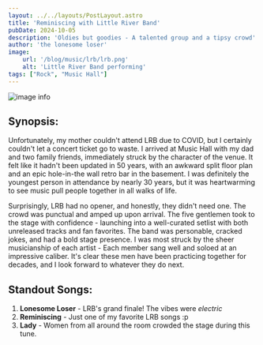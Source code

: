 ```yaml
---
layout: ../../layouts/PostLayout.astro
title: 'Reminiscing with Little River Band'
pubDate: 2024-10-05
description: 'Oldies but goodies - A talented group and a tipsy crowd'
author: 'the lonesome loser'
image:
    url: '/blog/music/lrb/lrb.png'
    alt: 'Little River Band performing'
tags: ["Rock", "Music Hall"]
---
```

![image info](/blog/music/lrb/lrb.png)

## Synopsis:

Unfortunately, my mother couldn't attend LRB due to COVID, but I certainly couldn't let a concert ticket go to waste. I arrived at Music Hall with my dad and two family friends, immediately struck by the character of the venue. It felt like it hadn't been updated in 50 years, with an awkward split floor plan and an epic hole-in-the wall retro bar in the basement. I was definitely the youngest person in attendance by nearly 30 years, but it was heartwarming to see music pull people together in all walks of life. 

Surprisingly, LRB had no opener, and honestly, they didn't need one. The crowd was punctual and amped up upon arrival. The five gentlemen took to the stage with confidence - launching into a well-curated setlist with both unreleased tracks and fan favorites. The band was personable, cracked jokes, and had a bold stage presence. I was most struck by the sheer musicianship of each artist - Each member sang well and soloed at an impressive caliber. It's clear these men have been practicing together for decades, and I look forward to whatever they do next.

## Standout Songs:
1. **Lonesome Loser** - LRB's grand finale! The vibes were _electric_
2. **Reminiscing** - Just one of my favorite LRB songs :p
3. **Lady** - Women from all around the room crowded the stage during this tune. 
